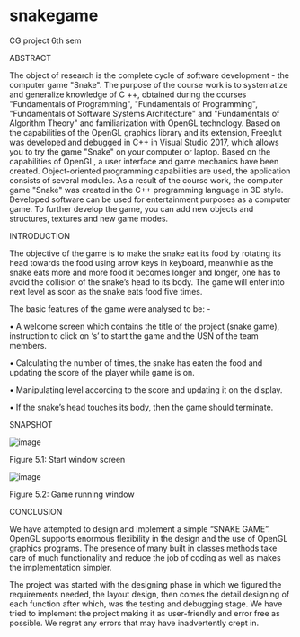 # snakegame
CG project 6th sem

ABSTRACT

 The object of research is the complete cycle of software development - the computer game "Snake". The purpose of the course work is to systematize and generalize knowledge of C ++, obtained during the courses "Fundamentals of Programming", "Fundamentals of Programming", "Fundamentals of Software Systems Architecture" and "Fundamentals of Algorithm Theory" and familiarization with OpenGL technology.
     Based on the capabilities of the OpenGL graphics library and its extension, Freeglut was developed and debugged in C++ in Visual Studio 2017, which allows you to try the game "Snake" on your computer or laptop. Based on the capabilities of OpenGL, a user interface and game mechanics have been created. Object-oriented programming capabilities are used, the application consists of several modules.
As a result of the course work, the computer game "Snake" was created in the C++ programming language in 3D style. Developed software can be used for entertainment purposes as a computer game. To further develop the game, you can add new objects and structures, textures and new game modes.

INTRODUCTION

The objective of the game is to make the snake eat its food by rotating its head towards the food using arrow keys in keyboard, meanwhile as the snake eats more and more food it becomes longer and longer, one has to avoid the collision of the snake’s head to its body. The game will enter into next level as soon as the snake eats food five times. 
 
The basic features of the game were analysed to be: - 
 
•	A welcome screen which contains the title of the project (snake game), instruction to click on ‘s’ to start the game and the USN of the team members. 

•	Calculating the number of times, the snake has eaten the food and updating the score of the player while game is on.

•	Manipulating level according to the score and updating it on the display.

•	If the snake’s head touches its body, then the game should terminate.


SNAPSHOT

![image](https://github.com/vivekanandaswamikalmat/snakegame/assets/72151144/e8c49fda-7565-428a-8ddd-1073843568b1)

Figure 5.1: Start window screen 
 
![image](https://github.com/vivekanandaswamikalmat/snakegame/assets/72151144/14ac0cea-cb63-4503-9771-a7b434490a92)

Figure 5.2: Game running window 

CONCLUSION
 
We have attempted to design and implement a simple “SNAKE GAME”. OpenGL supports enormous flexibility in the design and the use of OpenGL graphics programs. The presence of many built in classes methods take care of much functionality and reduce the job of coding as well as makes the implementation simpler. 

The project was started with the designing phase in which we figured the requirements needed, the layout design, then comes the detail designing of each function after which, was the testing and debugging stage. We have tried to implement the project making it as user-friendly and error free as possible. We regret any errors that may have inadvertently crept in.

